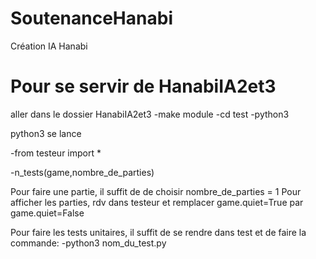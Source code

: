 # SoutenanceHanabi
Création IA Hanabi

# Pour se servir de HanabiIA2et3

aller dans le dossier HanabiIA2et3
-make module
-cd test
-python3

python3 se lance

-from testeur import *

-n_tests(game,nombre_de_parties)

Pour faire une partie, il suffit de de choisir nombre_de_parties = 1
Pour afficher les parties, rdv dans testeur et remplacer game.quiet=True par game.quiet=False

Pour faire les tests unitaires, il suffit de se rendre dans test et de faire la commande:
    -python3 nom_du_test.py
